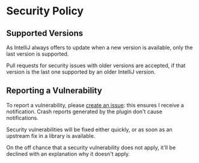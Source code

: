 # Security Policy

## Supported Versions

As IntelliJ always offers to update when a new version is available, only the
last version is supported.

Pull requests for security issues with older versions are accepted, if that
version is the last one supported by an older IntelliJ version.


## Reporting a Vulnerability

To report a vulnerability, please
[create an issue](https://github.com/opwvhk/avro-schema-support/issues/new/choose):
this ensures I receive a notification. Crash reports generated by the plugin
don't cause notifications.

Security vulnerabilities will be fixed either quickly, or as soon as an upstream
fix in a library is available.

On the off chance that a security vulnerability does not apply, it'll be
declined with an explanation why it doesn't apply.
